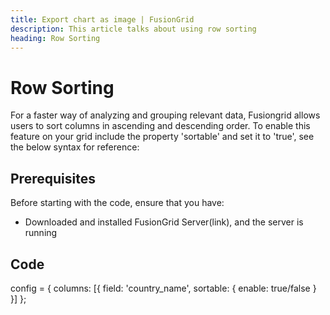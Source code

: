 ```yaml
---
title: Export chart as image | FusionGrid
description: This article talks about using row sorting
heading: Row Sorting
---
```


# Row Sorting

For a faster way of analyzing and grouping relevant data, Fusiongrid allows users to sort columns in ascending and descending order. 
To enable this feature on your grid include the property 'sortable' and set it to 'true', see the below syntax for reference:

## Prerequisites

Before starting with the code, ensure that you have:

- Downloaded and installed FusionGrid Server(link), and the server is running

## Code

config = {
	columns: [{
		field: 'country_name',
            sortable: {
                enable: true/false
            }
      }]
};
